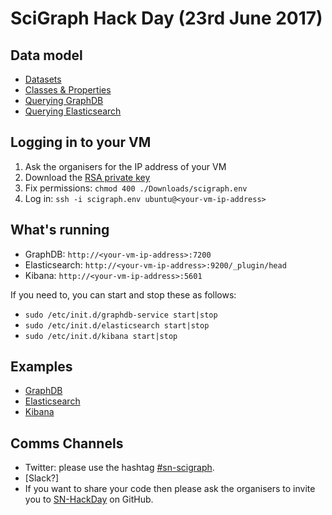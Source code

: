 # SciGraph Hack Day (23rd June 2017)

## Data model

* [Datasets](https://github.com/springernature/scigraph/tree/master/events/hackday-2017-06-23/datasets)
* [Classes & Properties](http://ontologies.scigraph.com/core/v1.0.0/dendogram/index.html)
* [Querying GraphDB](https://www.w3.org/TR/rdf-sparql-query) 
* [Querying Elasticsearch](https://www.elastic.co/guide/en/elasticsearch/reference/2.4/query-dsl.html) 

## Logging in to your VM

1. Ask the organisers for the IP address of your VM
1. Download the [RSA private key](https://drive.google.com/open?id=0BxTNjwMyIXOoclE2VHdhaWtyLXM)
1. Fix permissions: `chmod 400 ./Downloads/scigraph.env`
1. Log in: `ssh -i scigraph.env ubuntu@<your-vm-ip-address>`

## What's running

* GraphDB: `http://<your-vm-ip-address>:7200`
* Elasticsearch: `http://<your-vm-ip-address>:9200/_plugin/head`
* Kibana: `http://<your-vm-ip-address>:5601`
 
If you need to, you can start and stop these as follows:

* `sudo /etc/init.d/graphdb-service start|stop`
* `sudo /etc/init.d/elasticsearch start|stop`
* `sudo /etc/init.d/kibana start|stop`

## Examples

* [GraphDB](examples/graphdb)
* [Elasticsearch](examples/elasticsearch)
* [Kibana](examples/kibana)

## Comms Channels

* Twitter: please use the hashtag [\#sn-scigraph](https://twitter.com/hashtag/sn-scigraph).
* [Slack?]
* If you want to share your code then please ask the organisers to invite you to [SN-HackDay](https://github.com/SN-HackDay) on GitHub.
